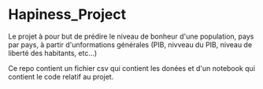 # Hapiness_Project

Le projet à pour but de prédire le niveau de bonheur d'une population, pays par pays, à partir d'unformations générales (PIB, nivveau du PIB, niveau de liberté des habitants, etc...) 

Ce repo contient un fichier csv qui contient les donées et d'un notebook qui contient le code relatif au projet. 
